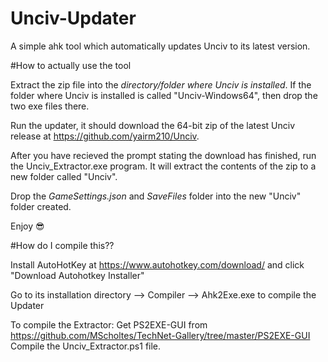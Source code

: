 # Unciv-Updater
A simple ahk tool which automatically updates Unciv to its latest version.

#How to actually use the tool

Extract the zip file into the *directory/folder where Unciv is installed*. If the folder where Unciv is installed is called "Unciv-Windows64", then drop the two exe files there.

Run the updater, it should download the 64-bit zip of the latest Unciv release at https://github.com/yairm210/Unciv.

After you have recieved the prompt stating the download has finished, run the Unciv_Extractor.exe program. It will extract the contents of the zip to a new folder called "Unciv". 

Drop the *GameSettings.json* and *SaveFiles* folder into the new "Unciv" folder created. 

Enjoy 😎

#How do I compile this??

Install AutoHotKey at https://www.autohotkey.com/download/ and click "Download Autohotkey Installer"

Go to its installation directory --> Compiler --> Ahk2Exe.exe to compile the Updater

To compile the Extractor:
Get PS2EXE-GUI from https://github.com/MScholtes/TechNet-Gallery/tree/master/PS2EXE-GUI
Compile the Unciv_Extractor.ps1 file.
